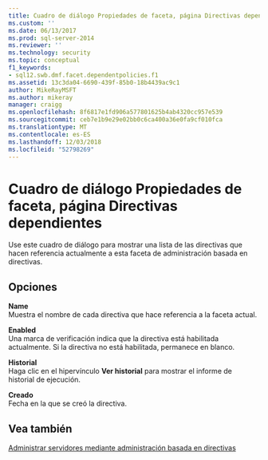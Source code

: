 ```yaml
---
title: Cuadro de diálogo Propiedades de faceta, página Directivas dependientes | Microsoft Docs
ms.custom: ''
ms.date: 06/13/2017
ms.prod: sql-server-2014
ms.reviewer: ''
ms.technology: security
ms.topic: conceptual
f1_keywords:
- sql12.swb.dmf.facet.dependentpolicies.f1
ms.assetid: 13c3da04-6690-439f-85b0-18b4439ac9c1
author: MikeRayMSFT
ms.author: mikeray
manager: craigg
ms.openlocfilehash: 8f6817e1fd906a577801625b4ab4320cc957e539
ms.sourcegitcommit: ceb7e1b9e29e02bb0c6ca400a36e0fa9cf010fca
ms.translationtype: MT
ms.contentlocale: es-ES
ms.lasthandoff: 12/03/2018
ms.locfileid: "52798269"
---
```

# <a name="facet-properties-dialog-box-dependent-policies-page"></a>Cuadro de diálogo Propiedades de faceta, página Directivas dependientes
  Use este cuadro de diálogo para mostrar una lista de las directivas que hacen referencia actualmente a esta faceta de administración basada en directivas.  
  
## <a name="options"></a>Opciones  
 **Name**  
 Muestra el nombre de cada directiva que hace referencia a la faceta actual.  
  
 **Enabled**  
 Una marca de verificación indica que la directiva está habilitada actualmente. Si la directiva no está habilitada, permanece en blanco.  
  
 **Historial**  
 Haga clic en el hipervínculo **Ver historial** para mostrar el informe de historial de ejecución.  
  
 **Creado**  
 Fecha en la que se creó la directiva.  
  
## <a name="see-also"></a>Vea también  
 [Administrar servidores mediante administración basada en directivas](administer-servers-by-using-policy-based-management.md)  
  
  
